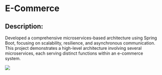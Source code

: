 <!DOCTYPE html>

<head>
</head>

<body>
    <h1>E-Commerce</h1>
  <h2>Description:</h2>
  <p>Developed a comprehensive microservices-based architecture using Spring Boot, focusing on scalability, resilience, and asynchronous communication. This 
     project demonstrates a high-level architecture involving several microservices, each serving distinct functions within an e-commerce system.</p>
    <img src="https://github.com/Bharath8500/E-Commerce-Project/blob/updated-code/Images/Architecture-2.png"/>
    
</body>

</html>
